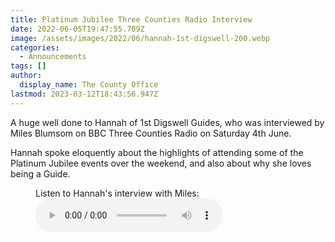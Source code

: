 ```yaml
---
title: Platinum Jubilee Three Counties Radio Interview
date: 2022-06-05T19:47:55.709Z
image: /assets/images/2022/06/hannah-1st-digswell-200.webp
categories:
  - Announcements
tags: []
author:
  display_name: The County Office
lastmod: 2023-03-12T18:43:56.947Z
---
```

A huge well done to Hannah of 1st Digswell Guides, who was interviewed by Miles Blumsom on BBC Three Counties Radio on Saturday 4th June.

Hannah spoke eloquently about the highlights of attending some of the Platinum Jubilee events over the weekend, and also about why she loves being a Guide.

<figure>
    <figcaption>Listen to Hannah's interview with Miles:</figcaption>
    <audio
        controls
        src="/assets/docs/2022/three-counties-radio-interview-hannah-maskrey-jubilee.mp4">
            <a href="/assets/docs/2022/three-counties-radio-interview-hannah-maskrey-jubilee.mp4">Download the interview</a>
    </audio>
</figure>
